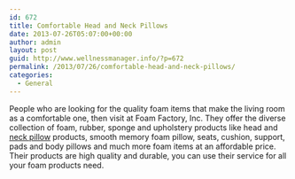 ```yaml
---
id: 672
title: Comfortable Head and Neck Pillows
date: 2013-07-26T05:07:00+00:00
author: admin
layout: post
guid: http://www.wellnessmanager.info/?p=672
permalink: /2013/07/26/comfortable-head-and-neck-pillows/
categories:
  - General
---
```

People who are looking for the quality foam items that make the living room as a comfortable one, then visit at Foam Factory, Inc. They offer the diverse collection of foam, rubber, sponge and upholstery products like head and [neck pillow](http://www.foambymail.com/head-and-neck-pillows.html) products, smooth memory foam pillow, seats, cushion, support, pads and body pillows and much more foam items at an affordable price. Their products are high quality and durable, you can use their service for all your foam products need.